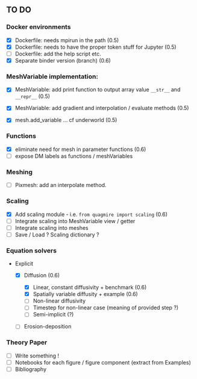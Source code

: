 ## TO DO

### Docker environments

 - [x] Dockerfile:  needs mpirun in the path (0.5)
 - [x] Dockerfile:  needs to have the proper token stuff for Jupyter (0.5)
 - [ ] Dockerfile:  add the help script etc.
 - [x] Separate binder version (branch) (0.6)

### MeshVariable implementation:

 - [x] MeshVariable: add print function to output array value `__str__` and `__repr__` (0.5)
 - [x] MeshVariable: add gradient and interpolation / evaluate methods (0.5)
 - [x] mesh.add_variable ... cf underworld (0.5)


### Functions

 - [x] eliminate need for mesh in parameter functions (0.6)
 - [ ] expose DM labels as functions / meshVariables

### Meshing

 - [ ] Pixmesh: add an interpolate method.

### Scaling

  - [x] Add scaling module - i.e. `from quagmire import scaling`  (0.6)
  - [ ] Integrate scaling into MeshVariable view / getter
  - [ ] Integrate scaling into meshes
  - [ ] Save / Load ? Scaling dictionary ?

### Equation solvers

  - Explicit
    - [x] Diffusion (0.6)
      - [x] Linear, constant diffusivity + benchmark (0.6)
      - [x] Spatially variable diffusity + example (0.6)
      - [ ] Non-linear diffusivity
      - [ ] Timestep for non-linear case (meaning of provided step ?)
      - [ ] Semi-implicit (?)

    - [ ] Erosion-deposition


### Theory Paper

  - [ ] Write something !
  - [ ] Notebooks for each figure / figure component (extract from Examples)
  - [ ] Bibliography
